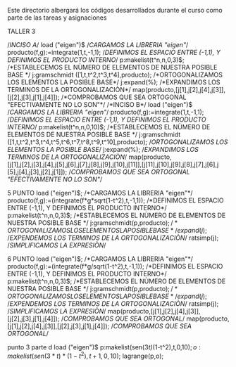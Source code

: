Este directorio albergará los códigos desarrollados durante el curso como parte de las tareas y asignaciones

TALLER 3

/*INCISO A*/
load ("eigen")$
/*CARGAMOS LA LIBRERIA "eigen"*/
producto(f,g):=integrate(1,t,-1,1);
/*DEFINIMOS EL ESPACIO ENTRE (-1,1), Y DEFINIMOS EL PRODUCTO INTERNO*/
p:makelist(t^n,n,0,3)$;
/*ESTABLECEMOS EL NÙMERO DE ELEMENTOS DE NUESTRA POSIBLE BASE */
j:gramschmidt ([1,t,t^2,t^3,t^4],producto);
/*ORTOGONALIZAMOS LOS ELEMENTOS LA POSIBLE BASE*/
j:expand(%);
/*EXPANDIMOS LOS TERMINOS DE LA ORTOGONALIZACIÒN*/
map(producto,[j[1],j[2],j[4],j[3]],[j[2],j[3],j[1],j[4]]);
/*COMPROBAMOS QUE SEA ORTOGONAL "EFECTIVAMENTE NO LO SON"*/
/*INCISO B*/
load ("eigen")$
/*CARGAMOS LA LIBRERIA "eigen"*/
producto(f,g):=integrate(1,t,-1,1);
/*DEFINIMOS EL ESPACIO ENTRE (-1,1), Y DEFINIMOS EL PRODUCTO INTERNO*/
p:makelist(t^n,n,0,10)$;
/*ESTABLECEMOS EL NÙMERO DE ELEMENTOS DE NUESTRA POSIBLE BASE */
j:gramschmidt ([1,t,t^2,t^3,t^4,t^5,t^6,t^7,t^8,t^9,t^10],producto);
/*ORTOGONALIZAMOS LOS ELEMENTOS LA POSIBLE BASE*/
j:expand(%);
/*EXPANDIMOS LOS TERMINOS DE LA ORTOGONALIZACIÒN*/
map(producto,[j[1],j[2],j[3],j[4],j[5],j[6],j[7],j[8],j[9],j[10],j[11]],[j[11],j[10],j[9],j[8],j[7],j[6],j
[5],j[4],j[3],j[2],j[1]]);
/*COMPROBAMOS QUE SEA ORTOGONAL "EFECTIVAMENTE NO LO SON"*/


5 PUNTO
load ("eigen")$;
/*CARGAMOS LA LIBRERIA "eigen"*/
producto(f,g):=(integrate(f*g*sqrt(1-t^2),t,-1,1));
/*DEFINIMOS EL ESPACIO ENTRE (-1,1), Y DEFINIMOS EL PRODUCTO INTERNO*/
p:makelist(t^n,n,0,3)$;
/*ESTABLECEMOS EL NÙMERO DE ELEMENTOS DE NUESTRA POSIBLE BASE */
j:gramschmidt(p,producto)$;
/*ORTOGONALIZAMOS LOS ELEMENTOS LA POSIBLE BASE*/
expand(j)$;
/*EXPENDEMOS LOS TERMINOS DE LA ORTOGONALIZACIÒN*/
ratsimp(j);
/*SIMPLIFICAMOS LA EXPRESIÒN*/


6 PUNTO
load ("eigen")$;
/*CARGAMOS LA LIBRERIA "eigen"*/
producto(f,g):=(integrate(f*g/sqrt(1-t^2),t,-1,1));
/*DEFINIMOS EL ESPACIO ENTRE (-1,1), Y DEFINIMOS EL PRODUCTO INTERNO*/
p:makelist(t^n,n,0,3)$;
/*ESTABLECEMOS EL NÙMERO DE ELEMENTOS DE NUESTRA POSIBLE BASE */
j:gramschmidt(p,producto)$;
/*ORTOGONALIZAMOS LOS ELEMENTOS LA POSIBLE BASE*/
expand(j)$;
/*EXPENDEMOS LOS TERMINOS DE LA ORTOGONALIZACIÒN*/
ratsimp(j);
/*SIMPLIFICAMOS LA EXPRESIÒN*/
map(producto,[j[1],j[2],j[4],j[3]],[j[2],j[3],j[1],j[4]]);
/*COMPROBAMOS QUE SEA ORTOGONAL*/
map(producto,[j[1],j[2],j[4],j[3]],[j[2],j[3],j[1],j[4]]);
/*COMPROBAMOS QUE SEA ORTOGONAL*/

punto 3 parte d
load ("eigen")$
p:makelist(sen(3*t)*(1-t^2),t,0,10)$;
o:makelist(sen(3*t)*(1-t^2),t+1,0,10)$;
lagrange(p,o);
